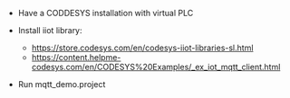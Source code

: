 - Have a CODDESYS installation with virtual PLC
- Install iiot library:
    - https://store.codesys.com/en/codesys-iiot-libraries-sl.html 
    - https://content.helpme-codesys.com/en/CODESYS%20Examples/_ex_iot_mqtt_client.html

- Run mqtt_demo.project